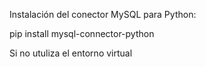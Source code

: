 Instalación del conector MySQL para Python:

pip install mysql-connector-python

Si no utuliza el entorno virtual
